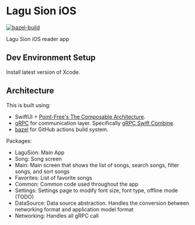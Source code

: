 # Lagu Sion iOS

[![bazel-build](https://github.com/abrampers/lagu-sion-ios/workflows/bazel-build/badge.svg?branch=master)](https://github.com/abrampers/lagu-sion-ios/actions?query=workflow%3Abazel-build)

Lagu Sion iOS reader app

## Dev Environment Setup

Install latest version of Xcode.

## Architecture

This is built using:
- SwiftUI + [Point-Free's The Composable Architecture](https://github.com/pointfreeco/swift-composable-architecture).
- [gRPC](https://grpc.io) for communication layer. Specifically [gRPC Swift Combine](https://github.com/vyshane/grpc-swift-combine).
- [bazel](https://www.bazel.build) for GitHub actions build system.

Packages:
- LaguSion: Main App
- Song: Song screen
- Main: Main screen that shows the list of songs, search songs, filter songs, and sort songs
- Favorites: List of favorite songs
- Common: Common code used throughout the app
- Settings: Settings page to modify font size, font type, offline mode (TODO)
- DataSource: Data source abstraction. Handles the conversion between networking format and application model format
- Networking: Handles all gRPC call
